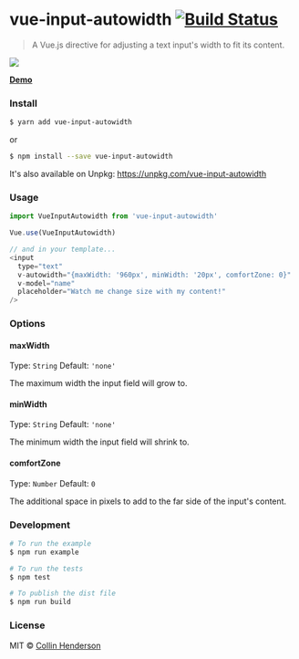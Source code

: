 # vue-input-autowidth [![Build Status](https://travis-ci.org/syropian/vue-input-autowidth.svg?branch=master)](https://travis-ci.org/syropian/vue-input-autowidth)

> A Vue.js directive for adjusting a text input's width to fit its content.

![](http://d.pr/i/lfmNKs+)

**[Demo](https://syropian.github.io/vue-input-autowidth/)**

### Install

```bash
$ yarn add vue-input-autowidth
```

or

```bash
$ npm install --save vue-input-autowidth
```

It's also available on Unpkg: https://unpkg.com/vue-input-autowidth

### Usage

```js
import VueInputAutowidth from 'vue-input-autowidth'

Vue.use(VueInputAutowidth)

// and in your template...
<input
  type="text"
  v-autowidth="{maxWidth: '960px', minWidth: '20px', comfortZone: 0}"
  v-model="name"
  placeholder="Watch me change size with my content!"
/>
```

### Options

#### maxWidth
Type: `String`
Default: `'none'`

The maximum width the input field will grow to.

#### minWidth
Type: `String`
Default: `'none'`

The minimum width the input field will shrink to.

#### comfortZone
Type: `Number`
Default: `0`

The additional space in pixels to add to the far side of the input's content.

### Development

```bash
# To run the example
$ npm run example

# To run the tests
$ npm test

# To publish the dist file
$ npm run build
```

### License

MIT © [Collin Henderson](https://github.com/syropian)
